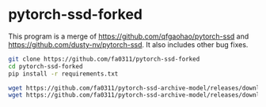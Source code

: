 # pytorch-ssd-forked

This program is a merge of <https://github.com/qfgaohao/pytorch-ssd> and <https://github.com/dusty-nv/pytorch-ssd>.
It also includes other bug fixes.

```sh
git clone https://github.com/fa0311/pytorch-ssd-forked
cd pytorch-ssd-forked
pip install -r requirements.txt

wget https://github.com/fa0311/pytorch-ssd-archive-model/releases/download/v0.0.1/mobilenet-v1-ssd-mp-0_675.pth -O models/mobilenet-v1-ssd-mp-0_675.pth
wget https://github.com/fa0311/pytorch-ssd-archive-model/releases/download/v0.0.1/mb2-ssd-lite-mp-0_686.pth -O models/mb2-ssd-lite-mp-0_686.pth
```
